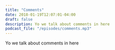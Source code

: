 ```yaml
---
title: "Comments"
date: 2018-01-19T12:07:01-04:00
draft: false
description: Yo we talk about comments in here
podcast_file: "/episodes/comments.mp3"
---
```


Yo we talk about comments in here

